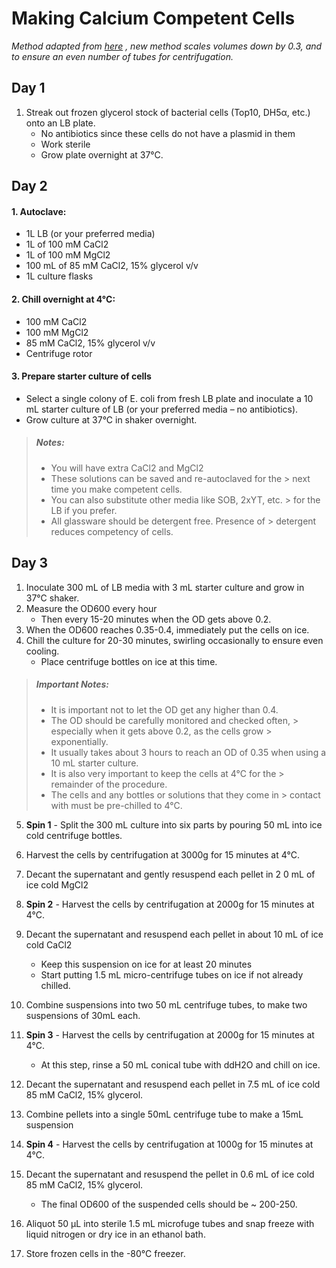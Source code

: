 # Making Calcium Competent Cells

*Method adapted from* [*here*](https://www.dropbox.com/s/qhlpymmuksr1onk/calcium_competent_E.coli.pdf?dl=0) *, new method scales volumes down by 0.3, and to ensure an even number of tubes for centrifugation.*

## Day 1
1. Streak out frozen glycerol stock of bacterial cells (Top10, DH5α, etc.) onto an LB
plate.
    - No antibiotics since these cells do not have a plasmid in them
    - Work sterile
    - Grow plate overnight at 37°C.

## Day 2

#### 1. Autoclave:
- 1L LB (or your preferred media)
- 1L of 100 mM CaCl2
- 1L of 100 mM MgCl2
- 100 mL of 85 mM CaCl2, 15% glycerol v/v
- 1L culture flasks


#### 2. Chill overnight at 4°C:
- 100 mM CaCl2
- 100 mM MgCl2
- 85 mM CaCl2, 15% glycerol v/v
- Centrifuge rotor


#### 3. Prepare starter culture of cells
- Select a single colony of E. coli from fresh LB plate and inoculate a 10 mL starter culture of LB (or your preferred media – no antibiotics).
- Grow culture at 37°C in shaker overnight.


> ##### Notes:
> - You will have extra CaCl2 and MgCl2
> - These solutions can be saved and re-autoclaved for the > next time you make competent cells.
> - You can also substitute other media like SOB, 2xYT, etc. > for the LB if you prefer.
> - All glassware should be detergent free. Presence of > detergent reduces competency of cells.

## Day 3
1. Inoculate 300 mL of LB media with 3 mL starter culture and grow in 37°C shaker.
1. Measure the OD600 every hour
    - Then every 15-20 minutes when the OD gets above 0.2.
1. When the OD600 reaches 0.35-0.4, immediately put the cells on ice.
1. Chill the culture for 20-30 minutes, swirling occasionally to ensure even cooling.
    - Place centrifuge bottles on ice at this time.


> ##### Important Notes:
> - It is important not to let the OD get any higher than 0.4.
> - The OD should be carefully monitored and checked often, > especially when it gets above 0.2, as the cells grow > exponentially.
> - It usually takes about 3 hours to reach an OD of 0.35
> when using a 10 mL starter culture.
> - It is also very important to keep the cells at 4°C for the > remainder of the procedure.
> - The cells and any bottles or solutions that they come in > contact with must be pre-chilled to 4°C.


5. **Spin 1** - Split the 300 mL culture into six parts by pouring 50 mL into ice cold centrifuge bottles.
1. Harvest the cells by centrifugation at 3000g for 15 minutes at 4°C.
1. Decant the supernatant and gently resuspend each pellet in 2 0 mL of ice cold MgCl2



1. **Spin 2** - Harvest the cells by centrifugation at 2000g for 15 minutes at 4°C.
1. Decant the supernatant and resuspend each pellet in about 10 mL of ice cold CaCl2
    - Keep this suspension on ice for at least 20 minutes
    - Start putting 1.5 mL micro-centrifuge tubes on ice if not already chilled.

1. Combine suspensions into two 50 mL centrifuge tubes, to make two suspensions of 30mL each.

1. **Spin 3** - Harvest the cells by centrifugation at 2000g for 15 minutes at 4°C.
    - At this step, rinse a 50 mL conical tube with ddH2O and chill on ice.
1. Decant the supernatant and resuspend each pellet in 7.5 mL of ice cold 85 mM CaCl2, 15% glycerol.
1. Combine pellets into a single 50mL centrifuge tube to make a 15mL suspension
1. **Spin 4** - Harvest the cells by centrifugation at 1000g for 15 minutes at 4°C.
1. Decant the supernatant and resuspend the pellet in 0.6 mL of ice cold 85 mM CaCl2, 15% glycerol.
    - The final OD600 of the suspended cells should be ~ 200-250.
1. Aliquot 50 μL into sterile 1.5 mL microfuge tubes and snap freeze with liquid nitrogen or dry ice in an ethanol bath.
1. Store frozen cells in the -80°C freezer.
